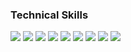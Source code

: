 ### Technical Skills
<p>
<img src="https://img.shields.io/badge/python-306998?style=flat-square&logo=python&logoColor=white"/>
<img src="https://img.shields.io/badge/flask-444444?style=flat-square&logo=flask&logoColor=white"/>
<img src="https://img.shields.io/badge/mysql-00758f?style=flat-square&logo=mysql&logoColor=white"/>
<img src="https://img.shields.io/badge/redis-A41E11?style=flat-square&logo=redis&logoColor=white"/>
<img src="https://img.shields.io/badge/celery-95cd54?style=flat-square&logo=celery&logoColor=white"/>
<img src="https://img.shields.io/badge/docker-0db7ed?style=flat-square&logo=docker&logoColor=white"/>
<img src="https://img.shields.io/badge/postman-ff6c37?style=flat-square&logo=postman&logoColor=white"/>
<img src="https://img.shields.io/badge/notion-black?style=flat-square&logo=notion&logoColor=white"/>
<img src="https://img.shields.io/badge/tensorflow-FF6F00?style=flat-square&logo=tensorflow&logoColor=white"/>
</p>
